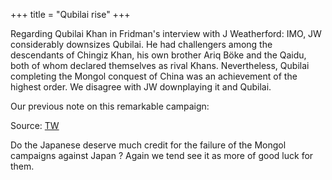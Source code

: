 +++
title = "Qubilai rise"
+++

Regarding Qubilai Khan in Fridman's interview with J Weatherford: IMO, JW considerably downsizes Qubilai. He had challengers among the descendants of Chingiz Khan, his own brother Ariq Böke and the Qaidu, both of whom declared themselves as rival Khans. Nevertheless, Qubilai completing the Mongol conquest of China was an achievement of the highest order. We disagree with JW downplaying it and Qubilai. 

Our previous note on this remarkable campaign:

Source: [TW](https://manasataramgini.wordpress.com/2018/02/26/mongolica-qubilai-khans-campaign-to-destroy-the-southern-song/)

Do the Japanese deserve much credit for the failure of the Mongol campaigns against Japan ? Again we tend see it as more of good luck for them.